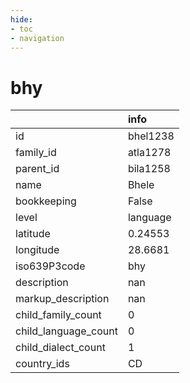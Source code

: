 ```yaml
---
hide:
- toc
- navigation
---
```

# bhy
|                      | info     |
|:---------------------|:---------|
| id                   | bhel1238 |
| family_id            | atla1278 |
| parent_id            | bila1258 |
| name                 | Bhele    |
| bookkeeping          | False    |
| level                | language |
| latitude             | 0.24553  |
| longitude            | 28.6681  |
| iso639P3code         | bhy      |
| description          | nan      |
| markup_description   | nan      |
| child_family_count   | 0        |
| child_language_count | 0        |
| child_dialect_count  | 1        |
| country_ids          | CD       |